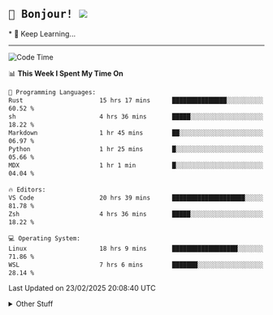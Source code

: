 
<h2>
    <samp>🎉 Bonjour!  <img src="https://media.giphy.com/media/mGcNjsfWAjY5AEZNw6/giphy.gif" width="50"></samp>
</h2>
* 🧐 Keep Learning...
<hr>

<!--START_SECTION:waka-->
![Code Time](http://img.shields.io/badge/Code%20Time-3%2C589%20hrs%2044%20mins-blue)

📊 **This Week I Spent My Time On** 

```text
💬 Programming Languages: 
Rust                     15 hrs 17 mins      ███████████████░░░░░░░░░░   60.52 % 
sh                       4 hrs 36 mins       █████░░░░░░░░░░░░░░░░░░░░   18.22 % 
Markdown                 1 hr 45 mins        ██░░░░░░░░░░░░░░░░░░░░░░░   06.97 % 
Python                   1 hr 25 mins        █░░░░░░░░░░░░░░░░░░░░░░░░   05.66 % 
MDX                      1 hr 1 min          █░░░░░░░░░░░░░░░░░░░░░░░░   04.04 % 

🔥 Editors: 
VS Code                  20 hrs 39 mins      ████████████████████░░░░░   81.78 % 
Zsh                      4 hrs 36 mins       █████░░░░░░░░░░░░░░░░░░░░   18.22 % 

💻 Operating System: 
Linux                    18 hrs 9 mins       ██████████████████░░░░░░░   71.86 % 
WSL                      7 hrs 6 mins        ███████░░░░░░░░░░░░░░░░░░   28.14 % 
```


 Last Updated on 23/02/2025 20:08:40 UTC
<!--END_SECTION:waka-->

<details >
    <summary>Other Stuff</summary>
<p align="center">
    <img src="https://api.githubtrends.io/user/svg/XmchxUp/langs?time_range=one_year&include_private=True&theme=classic" />
    <img src="https://api.githubtrends.io/user/svg/XmchxUp/repos?time_range=one_year&include_private=True&theme=classic" />
</p>

<table align="center">
  <tr>
    <td width="50%">
     <img width="100%" src="./github-metrics.svg">
    </td>
    <td width="50%">
     <img width="100%" src="./github-metrics/achievements.compact.svg" />
     <img width="100%" src="./github-metrics/wakatime.svg" />
     <img width="100%" src="./github-metrics/stars.svg" />
     <img width="100%" src="https://github-profile-trophy.vercel.app/?username=xmchxup" />
     <img height="110rem" src="https://github-readme-stats.vercel.app/api?username=xmchxup&hide_border=true&show_icons=true&include_all_commits=true&bg_color=0,EC6C6C,FFD479,FFFC79,73FA79&theme=graywhite&locale=en" />
     <img height="110rem" src="https://github-readme-stats.vercel.app/api/top-langs/?username=xmchxup&hide=css,scss,html&langs_count=8&hide_border=true&layout=compact&bg_color=0,73FA79,73FDFF,D783FF&theme=graywhite&locale=en" />
     <img width="100%" src="https://github-readme-streak-stats.herokuapp.com/?user=XmchxUp" />
    </td>
  </tr>
</table>

<!-- GitHub Activity Graph -->
<!--
<table align="center">
  <tr>
    <td colspan="2">
      <img width="100%" src="https://github-readme-activity-graph.vercel.app/graph?username=xmchxup&area=true&hide_border=true&theme=redical" />
    </td>
  </tr>
</table>

</details>
-->

<hr>


<p align="center">
    <i>You can learn anything!</i>
    <p align="center">
        <img src="https://visitor-badge.laobi.icu/badge?page_id=xmchxup" alt="visitor badge"/>       
    </p>
</p>

<!--
<picture>
  <source media="(prefers-color-scheme: dark)" srcset="https://raw.githubusercontent.com/XmchxUp/XmchxUp/output/github-snake-dark.svg" />
  <source media="(prefers-color-scheme: light)" srcset="https://raw.githubusercontent.com/XmchxUp/XmchxUp/output/github-snake.svg" />
  <img alt="github-snake" src="https://raw.githubusercontent.com/XmchxUp/XmchxUp/output/github-snake.svg" />
</picture>
-->
